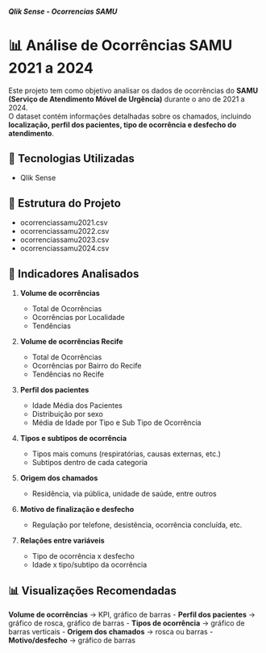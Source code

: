 ##### Qlik Sense - Ocorrencias SAMU

# 📊 Análise de Ocorrências SAMU 2021 a 2024

Este projeto tem como objetivo analisar os dados de ocorrências do **SAMU (Serviço de Atendimento Móvel de Urgência)** durante o ano de 2021 a 2024.  
O dataset contém informações detalhadas sobre os chamados, incluindo **localização, perfil dos pacientes, tipo de ocorrência e desfecho do atendimento**.

## 🚀 Tecnologias Utilizadas
- Qlik Sense

## 📂 Estrutura do Projeto
- ocorrenciassamu2021.csv
- ocorrenciassamu2022.csv
- ocorrenciassamu2023.csv
- ocorrenciassamu2024.csv

## 🔎 Indicadores Analisados

  1. **Volume de ocorrências**
     - Total de Ocorrências
     - Ocorrências por Localidade 
     - Tendências
  
  2. **Volume de ocorrências Recife**
     - Total de Ocorrências
     - Ocorrências por Bairro do Recife
     - Tendências no Recife
  
  3. **Perfil dos pacientes**
     - Idade Média dos Pacientes
     - Distribuição por sexo
     - Média de Idade por Tipo e Sub Tipo de Ocorrência
  
  4. **Tipos e subtipos de ocorrência**
     - Tipos mais comuns (respiratórias, causas externas, etc.)
     - Subtipos dentro de cada categoria
  
  5. **Origem dos chamados**
     - Residência, via pública, unidade de saúde, entre outros
  
  6. **Motivo de finalização e desfecho**
     - Regulação por telefone, desistência, ocorrência concluída, etc.
  
  7. **Relações entre variáveis**
     - Tipo de ocorrência x desfecho
     - Idade x tipo/subtipo da ocorrência
  
## 📊 Visualizações Recomendadas

  **Volume de ocorrências** → KPI, gráfico de barras
    - **Perfil dos pacientes** → gráfico de rosca, gráfico de barras
    - **Tipos de ocorrência** → gráfico de barras verticais
    - **Origem dos chamados** → rosca ou barras
    - **Motivo/desfecho** → gráfico de barras
